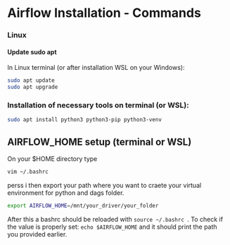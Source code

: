 # Airflow Installation - Commands
### Linux
#### Update sudo apt
In Linux terminal (or after installation WSL on your Windows):

```sh
sudo apt update
sudo apt upgrade
```

### Installation of necessary tools on terminal (or WSL):

```sh
sudo apt install python3 python3-pip python3-venv
```

## AIRFLOW_HOME setup (terminal or WSL)
On your $HOME directory type
```sh
vim ~/.bashrc
```
perss i then export your path where you want to craete your virtual environment for python and dags folder.

```sh
export AIRFLOW_HOME=/mnt/your_driver/your_folder
```


After this a bashrc should be reloaded with ```source ~/.bashrc ```. 
To check if the value is properly set: ```echo $AIRFLOW_HOME``` and it should print the path you provided earlier.
